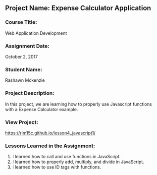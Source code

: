 ## Project Name:  Expense Calculator Application

### Course Title:
Web Application Development

### Assignment Date:  
October 2, 2017

### Student Name:  
Rashawn Mckenzie

### Project Description:
In this project, we are learning how to properly use Javascript functions with
a Expense Calculator example. 

### View Project:
https://rlm15c.github.io/lesson4_javascript1/

### Lessons Learned in the Assignment:
1. I learned how to call and use functions in JavaScript.
2. I learned how to properly add, multiply, and divide in JavaScript.
3. I learned how to use ID tags with functions.

